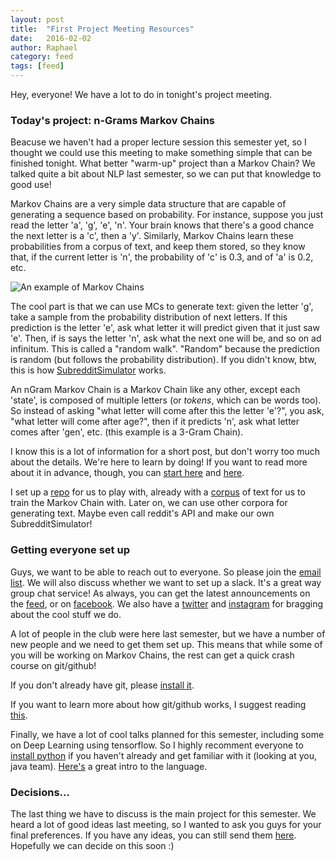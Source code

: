 ```yaml
---
layout: post
title:  "First Project Meeting Resources"
date:   2016-02-02
author: Raphael
category: feed
tags: [feed]
---
```


Hey, everyone! We have a lot to do in tonight's project meeting.

### Today's project: n-Grams Markov Chains

Beacuse we haven't had a proper lecture session this semester yet, so I thought we could use this meeting to make something simple that can be finished tonight.
What better "warm-up" project than a Markov Chain? We talked quite a bit about NLP last semester, so we can put that knowledge to good use!

Markov Chains are a very simple data structure that are capable of generating a sequence based on probability.
For instance, suppose you just read the letter 'a', 'g', 'e', 'n'. Your brain knows that there's a good chance the next letter is a 'c', then a 'y'.
Similarly, Markov Chains learn these probabilities from a corpus of text, and keep them stored, so they know that, if the current letter is 'n', the probability of 'c' is 0.3, and of 'a' is 0.2, etc.

![An example of Markov Chains](http://guizzetti.ca/blogs/lenny/wp-content/uploads/2012/04/3state_markov.jpg)

The cool part is that we can use MCs to generate text: given the letter 'g', take a sample from the probability distribution of next letters.
If this prediction is the letter 'e', ask what letter it will predict given that it just saw 'e'. Then, if is says the letter 'n', ask what the next one will be, and so on ad infinitum.
This is called a "random walk". "Random" because the prediction is random (but follows the probability distribution).
If you didn't know, btw, this is how [SubredditSimulator](https://www.reddit.com/r/subredditsimulator) works.

An nGram Markov Chain is a Markov Chain like any other, except each 'state', is composed of multiple letters (or *tokens*, which can be words too).
So instead of asking "what letter will come after this the letter 'e'?", you ask, "what letter will come after age?", then if it predicts 'n', ask what letter comes after 'gen', etc. (this example is a 3-Gram Chain).

I know this is a lot of information for a short post, but don't worry too much about the details. We're here to learn by doing!
If you want to read more about it in advance, though, you can [start here](http://www.onthelambda.com/2014/02/20/how-to-fake-a-sophisticated-knowledge-of-wine-with-markov-chains/) and [here](http://setosa.io/blog/2014/07/26/markov-chains/).

I set up a [repo](https://github.com/gtagency/warmup-markov-chains) for us to play with, already with a [corpus](http://lexically.net/wordsmith/support/shakespeare.html) of text for us to train the Markov Chain with.
Later on, we can use other corpora for generating text. Maybe even call reddit's API and make our own SubredditSimulator!

### Getting everyone set up

Guys, we want to be able to reach out to everyone. So please join the [email list](https://docs.google.com/forms/d/1SqYfolQ_c_e_gNINMtI1DxQhLzIC_y_ff_bqt7e5LNo/viewform?c=0&w=1). We will also discuss whether we want to set up a slack. It's a great way group chat service!
As always, you can get the latest announcements on the [feed](http://gtagency.github.io/Feed), or on [facebook](https://facebook.com/gtagency). We also have a [twitter](https://twitter.com/theagencygt) and [instagram](https://instagram.com/theagencygt) for bragging about the cool stuff we do.

A lot of people in the club were here last semester, but we have a number of new people and we need to get them set up.
This means that while some of you will be working on Markov Chains, the rest can get a quick crash course on git/github!

If you don't already have git, please [install it](http://git-scm.com/).

If you want to learn more about how git/github works, I suggest reading [this]().

Finally, we have a lot of cool talks planned for this semester, including some on Deep Learning using tensorflow. So I highly recomment everyone to [install python](https://www.python.org/downloads/) if you haven't already and get familiar with it (looking at you, java team). [Here's](https://www.python.org/about/gettingstarted/) a great intro to the language. 

### Decisions...

The last thing we have to discuss is the main project for this semester. We heard a lot of good ideas last meeting, so I wanted to ask you guys for your final preferences. If you have any ideas, you can still send them [here](https://docs.google.com/forms/d/1PgGHrPelmNhcaUKDKd-XraBcs2uT9bezC54MgqYHYBQ/viewform?c=0&w=1).
Hopefully we can decide on this soon :)

